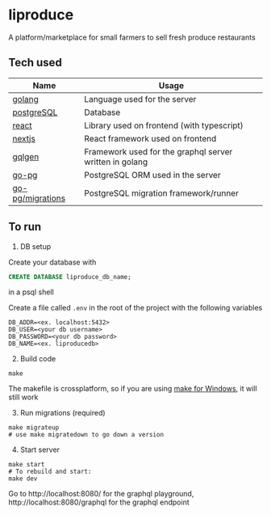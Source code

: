 # liproduce

A platform/marketplace for small farmers to sell fresh produce restaurants

## Tech used

| Name                                                    | Usage                                                   |
| ------------------------------------------------------- | ------------------------------------------------------- |
| [golang](https://golang.org/)                           | Language used for the server                            |
| [postgreSQL](https://www.postgresql.org/)               | Database                                                |
| [react](https://reactjs.org/)                           | Library used on frontend (with typescript)              |
| [nextjs](https://nextjs.org/)                           | React framework used on frontend                        |
| [gqlgen](https://gqlgen.com/)                           | Framework used for the graphql server written in golang |
| [go-pg](https://pg.uptrace.dev/)                        | PostgreSQL ORM used in the server                       |
| [go-pg/migrations](https://github.com/go-pg/migrations) | PostgreSQL migration framework/runner                   |

## To run

1. DB setup

Create your database with

```sql
CREATE DATABASE liproduce_db_name;
```

in a psql shell

Create a file called `.env` in the root of the project with the following variables

```
DB_ADDR=<ex. localhost:5432>
DB_USER=<your db username>
DB_PASSWORD=<your db password>
DB_NAME=<ex. liproducedb>
```

2. Build code

```
make
```

The makefile is crossplatform, so if you are using [make for Windows](http://gnuwin32.sourceforge.net/packages/make.htm), it will still work

3. Run migrations (required)

```
make migrateup
# use make migratedown to go down a version
```

4. Start server

```
make start
# To rebuild and start:
make dev
```

Go to http://localhost:8080/ for the graphql playground, http://localhost:8080/graphql for the graphql endpoint
